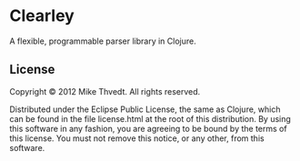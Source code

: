 # Clearley

A flexible, programmable parser library in Clojure.

## License

Copyright © 2012 Mike Thvedt. All rights reserved.

Distributed under the Eclipse Public License, the same as Clojure,
which can be found in the file license.html at the root of this distribution.
By using this software in any fashion, you are agreeing to be bound by
the terms of this license.
You must not remove this notice, or any other, from this software.
